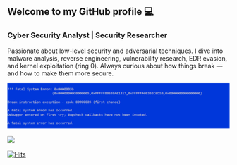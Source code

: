 ## Welcome to my GitHub profile 💻
### Cyber Security Analyst | Security Researcher
Passionate about low-level security and adversarial techniques.
I dive into malware analysis, reverse engineering, vulnerability research, EDR evasion, and kernel exploitation (ring 0).
Always curious about how things break — and how to make them more secure.

![](https://github.com/Gasu16/Gasu16/blob/main/image_2025-07-11_16-13-27.png)

![](https://hit.yhype.me/github/profile?account_id=28620328)

[![Hits](https://u8views.com/api/v1/github/profiles/28620328/views/day-week-month-total-count.svg)](https://u8views.com/github/Gasu16)


